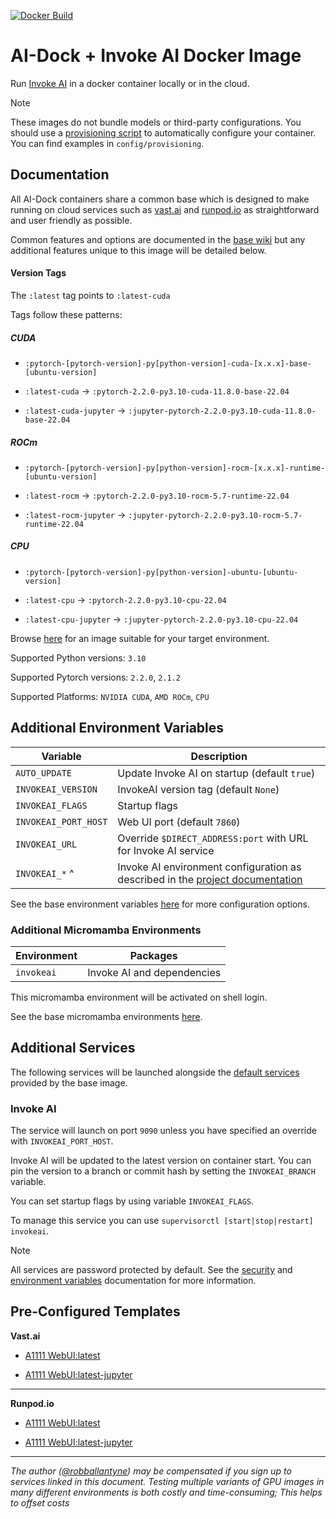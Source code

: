 [![Docker Build](https://github.com/ai-dock/stable-diffusion-webui/actions/workflows/docker-build.yml/badge.svg)](https://github.com/ai-dock/stable-diffusion-webui/actions/workflows/docker-build.yml)

# AI-Dock + Invoke AI Docker Image

Run [Invoke AI](https://github.com/invoke-ai/InvokeAI) in a docker container locally or in the cloud.

>[!NOTE]  
>These images do not bundle models or third-party configurations. You should use a [provisioning script](#provisioning-script) to automatically configure your container. You can find examples in `config/provisioning`.

## Documentation

All AI-Dock containers share a common base which is designed to make running on cloud services such as [vast.ai](https://link.ai-dock.org/vast.ai) and [runpod.io](https://link.ai-dock.org/template) as straightforward and user friendly as possible.

Common features and options are documented in the [base wiki](https://github.com/ai-dock/base-image/wiki) but any additional features unique to this image will be detailed below.


#### Version Tags

The `:latest` tag points to `:latest-cuda`

Tags follow these patterns:

##### _CUDA_
- `:pytorch-[pytorch-version]-py[python-version]-cuda-[x.x.x]-base-[ubuntu-version]`

- `:latest-cuda` &rarr; `:pytorch-2.2.0-py3.10-cuda-11.8.0-base-22.04`

- `:latest-cuda-jupyter` &rarr; `:jupyter-pytorch-2.2.0-py3.10-cuda-11.8.0-base-22.04`

##### _ROCm_
- `:pytorch-[pytorch-version]-py[python-version]-rocm-[x.x.x]-runtime-[ubuntu-version]`

- `:latest-rocm` &rarr; `:pytorch-2.2.0-py3.10-rocm-5.7-runtime-22.04`

- `:latest-rocm-jupyter` &rarr; `:jupyter-pytorch-2.2.0-py3.10-rocm-5.7-runtime-22.04`

##### _CPU_
- `:pytorch-[pytorch-version]-py[python-version]-ubuntu-[ubuntu-version]`

- `:latest-cpu` &rarr; `:pytorch-2.2.0-py3.10-cpu-22.04` 

- `:latest-cpu-jupyter` &rarr; `:jupyter-pytorch-2.2.0-py3.10-cpu-22.04` 

Browse [here](https://github.com/ai-dock/invokeai/pkgs/container/invokeai) for an image suitable for your target environment.

Supported Python versions: `3.10`

Supported Pytorch versions: `2.2.0`, `2.1.2`

Supported Platforms: `NVIDIA CUDA`, `AMD ROCm`, `CPU`

## Additional Environment Variables

| Variable                 | Description |
| ------------------------ | ----------- |
| `AUTO_UPDATE`            | Update Invoke AI on startup (default `true`) |
| `INVOKEAI_VERSION`       | InvokeAI version tag (default `None`) |
| `INVOKEAI_FLAGS`         | Startup flags |
| `INVOKEAI_PORT_HOST`     | Web UI port (default `7860`) |
| `INVOKEAI_URL`           | Override `$DIRECT_ADDRESS:port` with URL for Invoke AI service |
| `INVOKEAI_*` ^           | Invoke AI environment configuration as described in the [project documentation](https://invoke-ai.github.io/InvokeAI/features/CONFIGURATION/#environment-variables) |

See the base environment variables [here](https://github.com/ai-dock/base-image/wiki/2.0-Environment-Variables) for more configuration options.

### Additional Micromamba Environments

| Environment    | Packages |
| -------------- | ----------------------------------------- |
| `invokeai`     | Invoke AI and dependencies |

This micromamba environment will be activated on shell login.

See the base micromamba environments [here](https://github.com/ai-dock/base-image/wiki/1.0-Included-Software#installed-micromamba-environments).


## Additional Services

The following services will be launched alongside the [default services](https://github.com/ai-dock/base-image/wiki/1.0-Included-Software) provided by the base image.

### Invoke AI

The service will launch on port `9090` unless you have specified an override with `INVOKEAI_PORT_HOST`.

Invoke AI will be updated to the latest version on container start. You can pin the version to a branch or commit hash by setting the `INVOKEAI_BRANCH` variable.

You can set startup flags by using variable `INVOKEAI_FLAGS`.

To manage this service you can use `supervisorctl [start|stop|restart] invokeai`.

>[!NOTE]
>All services are password protected by default. See the [security](https://github.com/ai-dock/base-image/wiki#security) and [environment variables](https://github.com/ai-dock/base-image/wiki/2.0-Environment-Variables) documentation for more information.


## Pre-Configured Templates

**Vast.​ai**

- [A1111 WebUI:latest](https://link.ai-dock.org/template-vast-invokeai)

- [A1111 WebUI:latest-jupyter](https://link.ai-dock.org/template-vast-invokeai-jupyter)

---

**Runpod.​io**

- [A1111 WebUI:latest](https://link.ai-dock.org/template-runpod-invokeai)

- [A1111 WebUI:latest-jupyter](https://link.ai-dock.org/template-runpod-invokeai-jupyter)

---

_The author ([@robballantyne](https://github.com/robballantyne)) may be compensated if you sign up to services linked in this document. Testing multiple variants of GPU images in many different environments is both costly and time-consuming; This helps to offset costs_
